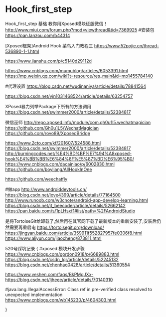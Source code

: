# Hook_first_step
Hook_first_step 基础
教你用Xposed模块征服微信！
http://www.miui.com/forum.php?mod=viewthread&tid=7369925 
#安装包
https://pan.lanzou.com/b44314


[Xposed框架]Android Hook 菜鸟入门教程三
https://www.52pojie.cn/thread-536890-1-1.html

https://www.jianshu.com/p/c5140d29112d


https://www.cnblogs.com/mumublog/articles/6053391.html
https://mp.weixin.qq.com/wiki?t=resource/res_main&id=mp1455784140

#代理设置
https://blog.csdn.net/wudinaniya/article/details/78841564

https://blog.csdn.net/yin1031468524/article/details/63254757

XPosed暴力列举Package下所有的方法调用
https://blog.csdn.net/swimmer2000/article/details/52384817



微信巫师
http://repo.xposed.info/module/com.gh0u1l5.wechatmagician
https://github.com/Gh0u1L5/WechatMagician
https://github.com/rovo89/XposedBridge




https://www.2cto.com/kf/201607/524588.html
https://blog.csdn.net/swimmer2000/article/details/52384817
http://burningcodes.net/%E4%BD%BF%E7%94%A8xposed-hook%E4%BB%BB%E6%84%8F%E5%87%BD%E6%95%B0/
https://www.cnblogs.com/dacainiao/p/6002830.html
https://github.com/boyliang/AllHookInOne

https://github.com/weechatfly


#做app
http://www.androiddevtools.cn/
https://blog.csdn.net/love4399/article/details/77164500
http://www.runoob.com/w3cnote/android-app-develop-learning.html
https://blog.csdn.net/it_beecoder/article/details/52662142
https://pan.baidu.com/s/1pLHsxf1#list/path=%2FAndroidStudio


是将TortoiseGit给卸载了,然后再在其官网下载了最新版本的重新安装了,安装后仍然需要再重启电
https://tortoisegit.org/download/
https://jingyan.baidu.com/article/359911f552827957fe0306f8.html
https://www.aliyun.com/jiaocheng/873811.html




520号踩坑记录
{
#xposed 模块开发步骤
https://www.cnblogs.com/gordon0918/p/6689883.html
https://blog.csdn.net/csdn_lqr/article/details/52245132
https://blog.csdn.net/chenhao0428/article/details/51360554

https://www.yeshen.com/faqs/BkPMgJXx-
https://blog.csdn.net/ljheee/article/details/70140310

#java.lang.IllegalAccessError: Class ref in pre-verified class resolved to unexpected implementation
https://www.cnblogs.com/wb145230/p/4604303.html




}
